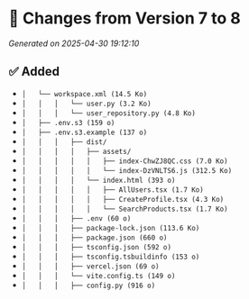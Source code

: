 # 🔄 Changes from Version 7 to 8
_Generated on 2025-04-30 19:12:10_

## ✅ Added
- `│   └── workspace.xml (14.5 Ko)`
- `│   │   │   └── user.py (3.2 Ko)`
- `│   │   │   └── user_repository.py (4.8 Ko)`
- `│   ├── .env.s3 (159 o)`
- `│   ├── .env.s3.example (137 o)`
- `│   │   │   ├── dist/`
- `│   │   │   │   ├── assets/`
- `│   │   │   │   │   ├── index-ChwZJ8QC.css (7.0 Ko)`
- `│   │   │   │   │   └── index-DzVNLTS6.js (312.5 Ko)`
- `│   │   │   │   └── index.html (393 o)`
- `│   │   │   │   │   ├── AllUsers.tsx (1.7 Ko)`
- `│   │   │   │   │   ├── CreateProfile.tsx (4.3 Ko)`
- `│   │   │   │   │   └── SearchProducts.tsx (1.7 Ko)`
- `│   │   │   ├── .env (60 o)`
- `│   │   │   ├── package-lock.json (113.6 Ko)`
- `│   │   │   ├── package.json (660 o)`
- `│   │   │   ├── tsconfig.json (592 o)`
- `│   │   │   ├── tsconfig.tsbuildinfo (153 o)`
- `│   │   │   ├── vercel.json (69 o)`
- `│   │   │   └── vite.config.ts (149 o)`
- `│   │   │   ├── config.py (916 o)`
